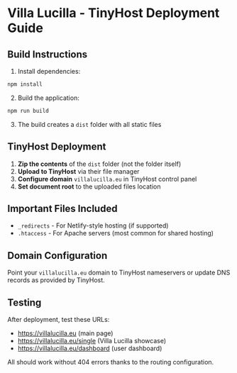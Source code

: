 
# Villa Lucilla - TinyHost Deployment Guide

## Build Instructions

1. Install dependencies:
```bash
npm install
```

2. Build the application:
```bash
npm run build
```

3. The build creates a `dist` folder with all static files

## TinyHost Deployment

1. **Zip the contents** of the `dist` folder (not the folder itself)
2. **Upload to TinyHost** via their file manager
3. **Configure domain** `villalucilla.eu` in TinyHost control panel
4. **Set document root** to the uploaded files location

## Important Files Included

- `_redirects` - For Netlify-style hosting (if supported)
- `.htaccess` - For Apache servers (most common for shared hosting)

## Domain Configuration

Point your `villalucilla.eu` domain to TinyHost nameservers or update DNS records as provided by TinyHost.

## Testing

After deployment, test these URLs:
- https://villalucilla.eu (main page)
- https://villalucilla.eu/single (Villa Lucilla showcase)
- https://villalucilla.eu/dashboard (user dashboard)

All should work without 404 errors thanks to the routing configuration.
